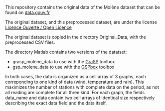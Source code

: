 This repository contains the original data of the Molène dataset that can be found on [data.gouv.fr](http://www.data.gouv.fr/fr/datasets/donnees-horaires-des-55-stations-terrestres-de-la-zone-large-molene-sur-un-mois/)

The original dataset, and this preprocessed dataset, are under the license [Licence Ouverte / Open Licence](https://www.etalab.gouv.fr/licence-ouverte-open-licence)

The original dataset is copied in the directory Original_Data, with the preprocessed CSV files.

The directory Matlab contains two versions of the datatset:
 - grasp_molene_data to use with the [GraSP](https://github.com/STAC-USC/GraSP) toolbox
 - gsp_molene_data to use with the [GSPbox](https://github.com/epfl-lts2/gspbox) toolbox

In both cases, the data is organized as a cell array of 3 graphs, each correponding to one kind of data (wind, temperature and rain). This maximizes the number of stations with complete data on the period, as not all reading are complete for all three kind. For each graph, the fields data_name and data contain two cell arrays of identical size respectively describing the exact data field and the data itself.